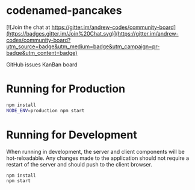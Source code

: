 # codenamed-pancakes

[![Join the chat at https://gitter.im/andrew-codes/community-board](https://badges.gitter.im/Join%20Chat.svg)](https://gitter.im/andrew-codes/community-board?utm_source=badge&utm_medium=badge&utm_campaign=pr-badge&utm_content=badge)

GitHub issues KanBan board

# Running for Production

```bash
npm install
NODE_ENV=production npm start
```

# Running for Development

When running in development, the server and client components will be hot-reloadable. Any changes made to the 
application should not require a restart of the server and should push to the client browser.

```bash
npm install
npm start
```